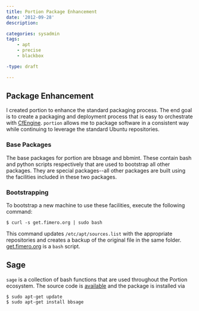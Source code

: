 ```yaml
---
title: Portion Package Enhancement
date: '2012-09-28'
description: 

categories: sysadmin
tags:
    - apt
    - precise
    - blackbox

-type: draft

---
```


## Package Enhancement

I created portion to enhance the standard packaging process. The end goal is to create a packaging and deployment process that is easy to orchestrate with [CfEngine](http://www.cfengine.org). `portion` allows me to package software in a consistent way while continuing to leverage the standard Ubuntu repositories.

### Base Packages

The base packages for portion are bbsage and bbmint. These contain bash and python scripts respectively that are used to bootstrap all other packages. They are special packages--all other packages are built using the facilities included in these two packages.

### Bootstrapping

To bootstrap a new machine to use these facilities, execute the following command:

    $ curl -s get.fimero.org | sudo bash

This command updates `/etc/apt/sources.list` with the appropriate repositories and creates a backup of the original file in the same folder. [get.fimero.org](http://get.fimero.org) is a `bash` script.

## Sage

`sage` is a collection of bash functions that are used throughout the Portion ecosystem. The source code is [available](https://bitbucket.org/nkabir/sage) and the package is installed via 

    $ sudo apt-get update
    $ sudo apt-get install bbsage

